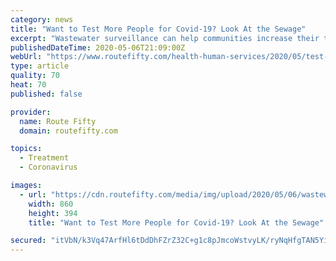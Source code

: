 ```yaml
---
category: news
title: "Want to Test More People for Covid-19? Look At the Sewage"
excerpt: "Wastewater surveillance can help communities increase their testing capabilities and better manage and monitor the COVID-19 pandemic."
publishedDateTime: 2020-05-06T21:09:00Z
webUrl: "https://www.routefifty.com/health-human-services/2020/05/test-covid-19-sewage/165177/"
type: article
quality: 70
heat: 70
published: false

provider:
  name: Route Fifty
  domain: routefifty.com

topics:
  - Treatment
  - Coronavirus

images:
  - url: "https://cdn.routefifty.com/media/img/upload/2020/05/06/wastewater/860x394.jpg"
    width: 860
    height: 394
    title: "Want to Test More People for Covid-19? Look At the Sewage"

secured: "itVbN/k3Vq47ArfHl6tDdDhFZrZ32C+g1c8pJmcoWstvyLK/ryNqHfgTAN5YiOOv7hfzoD5fyNJyrLF3HWSdBlL97gNL4UgWFSxiDQZLF9WyZMYkRsZy0u6AiCWxhI+9W86M/FpZAr7DrzMid50E3woh5lUj2P0xhHvoCjePKB4dyJjejmhRUtCNVPaa+RFu8Ti++lKd1THsRhgbSAzDrwra+O6m1uib2T9vKWr09VRBsG0EKeTBCBkbL/ul8yjEaAvUEAVwsAoCjRej2rzNq4fqCihxNYgY9yqK+/H6U6NtvICMIU4S9gBkrBjyjB1NbN6WX23cYVLU6pJRbh8rsZU/Upx4L470Y5Ph1q3rL/E6e7tEyCu5wXLVaQvnnJxsLR6I+CiNe9khT2SbXxTmr92Iaptz+4aVeCc09dA6jhhWGD/1xzWoEVi4OGKR9dSie9ZQ44OGuVv3Kt7y7r3UfH0wJ3xhsXhjjhdJipl/Q0M=;pmzxSM74z50AXhD/2b578Q=="
---
```



